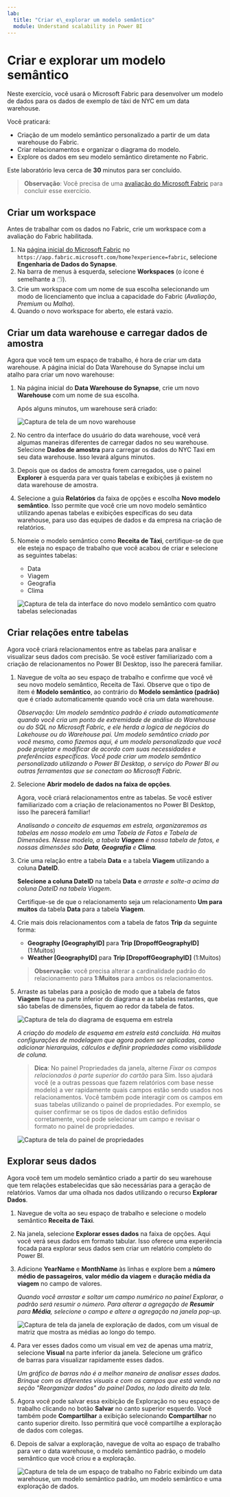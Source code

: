```yaml
---
lab:
  title: "Criar e\_explorar um modelo semântico"
  module: Understand scalability in Power BI
---
```


# Criar e explorar um modelo semântico

Neste exercício, você usará o Microsoft Fabric para desenvolver um modelo de dados para os dados de exemplo de táxi de NYC em um data warehouse.

Você praticará:

- Criação de um modelo semântico personalizado a partir de um data warehouse do Fabric.
- Criar relacionamentos e organizar o diagrama do modelo.
- Explore os dados em seu modelo semântico diretamente no Fabric.

Este laboratório leva cerca de **30** minutos para ser concluído.

> **Observação**: Você precisa de uma [avaliação do Microsoft Fabric](https://learn.microsoft.com/fabric/get-started/fabric-trial) para concluir esse exercício.

## Criar um workspace

Antes de trabalhar com os dados no Fabric, crie um workspace com a avaliação do Fabric habilitada.

1. Na [página inicial do Microsoft Fabric](https://app.fabric.microsoft.com/home?experience=fabric) no `https://app.fabric.microsoft.com/home?experience=fabric`, selecione **Engenharia de Dados do Synapse**.
1. Na barra de menus à esquerda, selecione **Workspaces** (o ícone é semelhante a &#128455;).
1. Crie um workspace com um nome de sua escolha selecionando um modo de licenciamento que inclua a capacidade do Fabric (*Avaliação*, *Premium* ou *Malha*).
1. Quando o novo workspace for aberto, ele estará vazio.

## Criar um data warehouse e carregar dados de amostra

Agora que você tem um espaço de trabalho, é hora de criar um data warehouse. A página inicial do Data Warehouse do Synapse inclui um atalho para criar um novo warehouse:

1. Na página inicial do **Data Warehouse do Synapse**, crie um novo **Warehouse** com um nome de sua escolha.

    Após alguns minutos, um warehouse será criado:
    
    ![Captura de tela de um novo warehouse](./Images/new-data-warehouse2.png)

1. No centro da interface do usuário do data warehouse, você verá algumas maneiras diferentes de carregar dados no seu warehouse. Selecione **Dados de amostra** para carregar os dados do NYC Taxi em seu data warehouse. Isso levará alguns minutos.

1. Depois que os dados de amostra forem carregados, use o painel **Explorer** à esquerda para ver quais tabelas e exibições já existem no data warehouse de amostra.

1. Selecione a guia **Relatórios** da faixa de opções e escolha **Novo modelo semântico**. Isso permite que você crie um novo modelo semântico utilizando apenas tabelas e exibições específicas do seu data warehouse, para uso das equipes de dados e da empresa na criação de relatórios.

1. Nomeie o modelo semântico como **Receita de Táxi**, certifique-se de que ele esteja no espaço de trabalho que você acabou de criar e selecione as seguintes tabelas:
   - Data
   - Viagem
   - Geografia
   - Clima
     
   ![Captura de tela da interface do novo modelo semântico com quatro tabelas selecionadas](./Images/new-semantic-model.png)
     
## Criar relações entre tabelas

Agora você criará relacionamentos entre as tabelas para analisar e visualizar seus dados com precisão. Se você estiver familiarizado com a criação de relacionamentos no Power BI Desktop, isso lhe parecerá familiar.

1. Navegue de volta ao seu espaço de trabalho e confirme que você vê seu novo modelo semântico, Receita de Táxi. Observe que o tipo de item é **Modelo semântico**, ao contrário do **Modelo semântico (padrão)** que é criado automaticamente quando você cria um data warehouse.

     *Observação: Um modelo semântico padrão é criado automaticamente quando você cria um ponto de extremidade de análise do Warehouse ou do SQL no Microsoft Fabric, e ele herda a logica de negócios do Lakehouse ou do Warehouse pai. Um modelo semântico criado por você mesmo, como fizemos aqui, é um modelo personalizado que você pode projetar e modificar de acordo com suas necessidades e preferências específicas. Você pode criar um modelo semântico personalizado utilizando o Power BI Desktop, o serviço do Power BI ou outras ferramentas que se conectam ao Microsoft Fabric.*

1. Selecione **Abrir modelo de dados na faixa de opções**.

    Agora, você criará relacionamentos entre as tabelas. Se você estiver familiarizado com a criação de relacionamentos no Power BI Desktop, isso lhe parecerá familiar!

    *Analisando o conceito de esquemas em estrela, organizaremos as tabelas em nosso modelo em uma Tabela de Fatos e Tabela de Dimensões. Nesse modelo, a tabela **Viagem** é nossa tabela de fatos, e nossas dimensões são **Data**, **Geografia** e **Clima**.*

1. Crie uma relação entre a tabela **Data** e a tabela **Viagem** utilizando a coluna **DateID**.

    **Selecione a coluna DateID** na tabela **Data** e *arraste e solte-a acima da coluna DateID na tabela Viagem*.

    Certifique-se de que o relacionamento seja um relacionamento **Um para muitos** da tabela **Data** para a tabela **Viagem**.

1. Crie mais dois relacionamentos com a tabela de fatos **Trip** da seguinte forma:

   - **Geography [GeographyID]** para **Trip [DropoffGeographyID]** (1:Muitos)
   - **Weather [GeographyID]** para **Trip [DropoffGeographyID]** (1:Muitos)

    > **Observação**: você precisa alterar a cardinalidade padrão do relacionamento para **1:Muitos** para ambos os relacionamentos.

1. Arraste as tabelas para a posição de modo que a tabela de fatos **Viagem** fique na parte inferior do diagrama e as tabelas restantes, que são tabelas de dimensões, fiquem ao redor da tabela de fatos.

    ![Captura de tela do diagrama de esquema em estrela](./Images/star-schema-diagram.png)

    *A criação do modelo de esquema em estrela está concluída. Há muitas configurações de modelagem que agora podem ser aplicadas, como adicionar hierarquias, cálculos e definir propriedades como visibilidade de coluna.*

    > **Dica**: No painel Propriedades da janela, alterne *Fixar os campos relacionados à parte superior do cartão* para Sim. Isso ajudará você (e a outras pessoas que fazem relatórios com base nesse modelo) a ver rapidamente quais campos estão sendo usados nos relacionamentos. Você também pode interagir com os campos em suas tabelas utilizando o painel de propriedades. Por exemplo, se quiser confirmar se os tipos de dados estão definidos corretamente, você pode selecionar um campo e revisar o formato no painel de propriedades.

     ![Captura de tela do painel de propriedades](./Images/properties-pane.png)

## Explorar seus dados

Agora você tem um modelo semântico criado a partir do seu warehouse que tem relações estabelecidas que são necessárias para a geração de relatórios. Vamos dar uma olhada nos dados utilizando o recurso **Explorar Dados**.

1. Navegue de volta ao seu espaço de trabalho e selecione o modelo semântico **Receita de Táxi**.

1. Na janela, selecione **Explorar esses dados** na faixa de opções. Aqui você verá seus dados em formato tabular. Isso oferece uma experiência focada para explorar seus dados sem criar um relatório completo do Power BI.

1. Adicione **YearName** e **MonthName** às linhas e explore bem a **número médio de passageiros**, **valor médio da viagem** e **duração média da viagem** no campo de valores.

    *Quando você arrastar e soltar um campo numérico no painel Explorar, o padrão será resumir o número. Para alterar a agregação de **Resumir** para **Média**, selecione o campo e altere a agregação na janela pop-up.*

    ![Captura de tela da janela de exploração de dados, com um visual de matriz que mostra as médias ao longo do tempo.](./Images/explore-data-fabric.png)

1. Para ver esses dados como um visual em vez de apenas uma matriz, selecione **Visual** na parte inferior da janela. Selecione um gráfico de barras para visualizar rapidamente esses dados.

   *Um gráfico de barras não é a melhor maneira de analisar esses dados. Brinque com os diferentes visuais e com os campos que está vendo na seção "Reorganizar dados" do painel Dados, no lado direito da tela.*

1. Agora você pode salvar essa exibição de Exploração no seu espaço de trabalho clicando no botão **Salvar** no canto superior esquerdo. Você também pode **Compartilhar** a exibição selecionando **Compartilhar** no canto superior direito. Isso permitirá que você compartilhe a exploração de dados com colegas.

1. Depois de salvar a exploração, navegue de volta ao espaço de trabalho para ver o data warehouse, o modelo semântico padrão, o modelo semântico que você criou e a exploração.

    ![Captura de tela de um espaço de trabalho no Fabric exibindo um data warehouse, um modelo semântico padrão, um modelo semântico e uma exploração de dados.](./Images/semantic-model-workspace.png)

